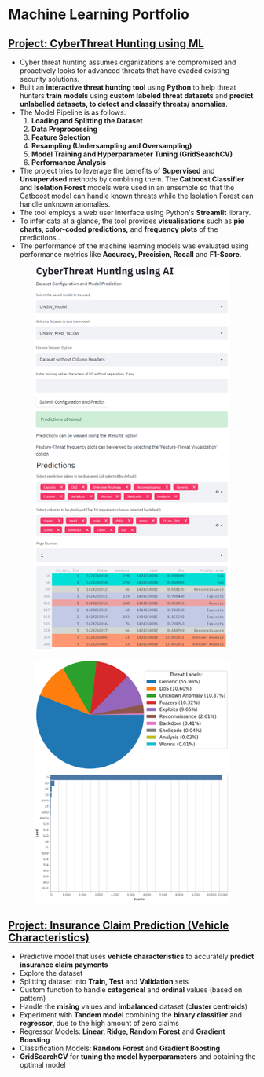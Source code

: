 # Machine Learning Portfolio

## [Project: CyberThreat Hunting using ML](https://github.com/tevinjose97/Machine-Learning-Projects/tree/main/CyberThreat-Hunting_using_ML)
* Cyber threat hunting assumes organizations are compromised and proactively looks for advanced threats that have evaded existing security solutions.
* Built an **interactive threat hunting tool** using **Python** to help threat hunters **train models** using **custom labeled threat datasets** and **predict unlabelled datasets, to detect and classify threats/ anomalies**.
* The Model Pipeline is as follows:
   1. **Loading and Splitting the Dataset**
   2. **Data Preprocessing**
   3. **Feature Selection**
   4. **Resampling (Undersampling and Oversampling)**
   5. **Model Training and Hyperparameter Tuning (GridSearchCV)**
   6. **Performance Analysis**
* The project tries to leverage the benefits of **Supervised** and **Unsupervised** methods by combining them. The **Catboost Classifier** and **Isolation Forest** models were used in an ensemble so that the Catboost model can handle known threats while the Isolation Forest can handle unknown anomalies.
* The tool employs a web user interface using Python's **Streamlit** library.
* To infer data at a glance, the tool provides **visualisations** such as **pie charts, color-coded predictions,** and **frequency plots** of the predictions .
* The performance of the machine learning models was evaluated using performance metrics like **Accuracy, Precision, Recall** and **F1-Score**.

<p align="center">
  <img src="/Images/threat_anomaly_pred_ui.png" width="400" />
  <img src="/Images/predictions_table.png" width="400" />
</p>

<p align="center">
  <img src="/Images/unsw_piechart.png" width="400" /> 
  <img src="/Images/unsw_feat_threat_results.png" width="400" />
</p>

## [Project: Insurance Claim Prediction (Vehicle Characteristics)](https://github.com/tevinjose97/Machine-Learning-Projects/tree/main/Insurance_Claim_Prediction_(Vehicle-Characteristics))
* Predictive model that uses **vehicle characteristics** to accurately **predict insurance claim payments**
* Explore the dataset
* Splitting dataset into **Train, Test** and **Validation** sets
* Custom function to handle **categorical** and **ordinal** values (based on pattern)
* Handle the **mising** values and **imbalanced** dataset (**cluster centroids**)
* Experiment with **Tandem model** combining the **binary classifier** and **regressor**, due to the high amount of zero claims
* Regressor Models: **Linear, Ridge, Random Forest** and **Gradient Boosting**
* Classification Models: **Random Forest** and **Gradient Boosting**
* **GridSearchCV** for **tuning the model hyperparameters** and obtaining the optimal model
